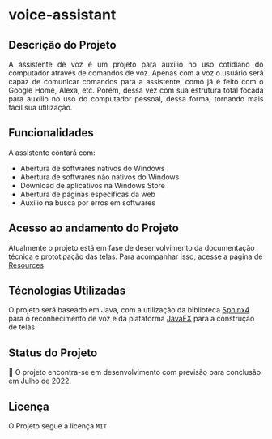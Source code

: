 # voice-assistant

## Descrição do Projeto
<p align="justify">
A assistente de voz é um projeto para auxílio no uso cotidiano do computador através de comandos de voz. Apenas com a voz o usuário será capaz de comunicar comandos para a assistente, como já é feito com o Google Home, Alexa, etc. Porém, dessa vez com sua estrutura total focada para auxílio no uso do computador pessoal, dessa forma, tornando mais fácil sua utilização.
<p/>
  
## Funcionalidades
A assistente contará com:
- Abertura de softwares nativos do Windows
- Abertura de softwares não nativos do Windows
- Download de aplicativos na Windows Store
- Abertura de páginas específicas da web
- Auxílio na busca por erros em softwares

## Acesso ao andamento do Projeto
Atualmente o projeto está em fase de desenvolvimento da documentação técnica e prototipação das telas. Para acompanhar isso, acesse a página de [Resources](https://github.com/thiagodalsanto/voice-assistant/tree/main/Resource).

## Técnologias Utilizadas
O projeto será baseado em Java, com a utilização da biblioteca [Sphinx4](https://cmusphinx.github.io/wiki/tutorialsphinx4/) para o reconhecimento de voz e da plataforma [JavaFX](https://openjfx.io) para a construção de telas.

## Status do Projeto
:construction: O projeto encontra-se em desenvolvimento com previsão para conclusão em Julho de 2022.

## Licença
O Projeto segue a licença `MIT`

